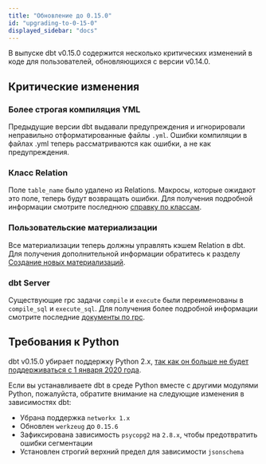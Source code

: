 ```yaml
---
title: "Обновление до 0.15.0"
id: "upgrading-to-0-15-0"
displayed_sidebar: "docs"
---
```


В выпуске dbt v0.15.0 содержится несколько критических изменений в коде для пользователей, обновляющихся с версии v0.14.0.


## Критические изменения

### Более строгая компиляция YML

Предыдущие версии dbt выдавали предупреждения и игнорировали неправильно отформатированные файлы `.yml`. Ошибки компиляции в файлах .yml теперь рассматриваются как ошибки, а не как предупреждения.

### Класс Relation

Поле `table_name` было удалено из Relations. Макросы, которые ожидают это поле, теперь будут возвращать ошибки. Для получения подробной информации смотрите последнюю [справку по классам](/reference/dbt-classes#relation).

### Пользовательские материализации

Все <Term id="materialization">материализации</Term> теперь должны управлять кэшем Relation в dbt. Для получения дополнительной информации обратитесь к разделу [Создание новых материализаций](/guides/create-new-materializations).

### dbt Server

Существующие rpc задачи `compile` и `execute` были переименованы в `compile_sql` и `execute_sql`. Для получения более подробной информации смотрите последние [документы по rpc](/reference/commands/rpc).

## Требования к Python

dbt v0.15.0 убирает поддержку Python 2.x, [так как он больше не будет поддерживаться с 1 января 2020 года](https://www.python.org/dev/peps/pep-0373/).

Если вы устанавливаете dbt в среде Python вместе с другими модулями Python, пожалуйста, обратите внимание на следующие изменения в зависимостях dbt:

- Убрана поддержка `networkx 1.x`
- Обновлен `werkzeug` до `0.15.6`
- Зафиксирована зависимость `psycopg2` на `2.8.x`, чтобы предотвратить ошибки сегментации
- Установлен строгий верхний предел для зависимости `jsonschema`